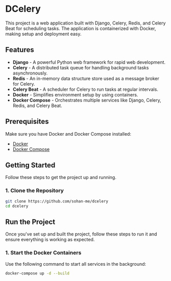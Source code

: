 # DCelery

This project is a web application built with Django, Celery, Redis, and Celery Beat for scheduling tasks. The application is containerized with Docker, making setup and deployment easy.

## Features

- **Django** - A powerful Python web framework for rapid web development.
- **Celery** - A distributed task queue for handling background tasks asynchronously.
- **Redis** - An in-memory data structure store used as a message broker for Celery.
- **Celery Beat** - A scheduler for Celery to run tasks at regular intervals.
- **Docker** - Simplifies environment setup by using containers.
- **Docker Compose** - Orchestrates multiple services like Django, Celery, Redis, and Celery Beat.

## Prerequisites

Make sure you have Docker and Docker Compose installed:

- [Docker](https://docs.docker.com/get-docker/)
- [Docker Compose](https://docs.docker.com/compose/install/)

## Getting Started

Follow these steps to get the project up and running.

### 1. Clone the Repository

```bash
git clone https://github.com/sohan-me/dcelery
cd dcelery
```
## Run the Project

Once you've set up and built the project, follow these steps to run it and ensure everything is working as expected.

### 1. Start the Docker Containers

Use the following command to start all services in the background:

```bash
docker-compose up -d --build
```


